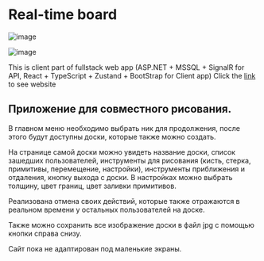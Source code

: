 # Real-time board


![image](https://github.com/jetie000/task6itra/assets/126812090/0da677f1-954b-4244-ae0a-e2e4a2b211bb)


![image](https://github.com/jetie000/task6itra/assets/126812090/2d04c329-0041-4509-a8d7-aea4cecf13a0)


This is client part of fullstack web app (ASP.NET + MSSQL + SignalR for API, React + TypeScript + Zustand + BootStrap for Client app)
Click the [link](https://task6itra.vercel.app/boards/) to see website


## Приложение для совместного рисования.

В главном меню необходимо выбрать ник для продолжения, после этого будут доступны доски, которые также можно создать.

На странице самой доски можно увидеть название доски, список зашедших пользователей, инструменты для рисования (кисть, стерка, примитивы, перемещение, настройки), инструменты приближения и отдаления, кнопку выхода с доски. В настройках можно выбрать толщину, цвет границ, цвет заливки примитивов.


Реализована отмена своих действий, которые также отражаются в реальном времени у остальных пользователей на доске.


Также можно сохранить все изображение доски в файл jpg с помощью кнопки справа снизу.


Сайт пока не адаптирован под маленькие экраны.
